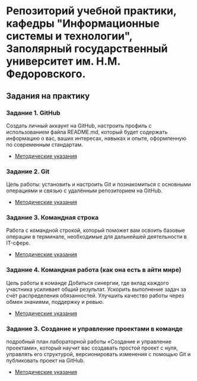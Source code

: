 # Репозиторий учебной практики, кафедры "Информационные системы и технологии", Заполярный государственный университет им. Н.М. Федоровского.

## Задания на практику

### Задание 1. GitHub

Создать личный аккаунт на GitHub, настроить профиль с использованием файла README.md, который будет содержать информацию о вас, ваших интересах, навыках и опыте, оформленную по современным стандартам.

* [Методические указания](/tutorials/github.md)

### Задание 2. Git

Цель работы: установить и настроить Git  и познакомиться с основными операциями и связью с удалённым репозиторием на GitHub.

* [Методические указания](/tutorials/git.md)

### Задание 3. Командная строка

Работа с командной строкой, который поможет вам освоить базовые операции в терминале, необходимые для дальнейшей деятельности в IT-сфере.

* [Методические указания](/tutorials/teamworks.md)

### Задание 4. Командная работа (как она есть в айти мире)

Цель работы в команде
Добиться синергии, где вклад каждого участника усиливает общий результат.
Ускорить выполнение задач за счёт распределения обязанностей.
Улучшить качество работы через обмен знаниями, поддержку и ревью.

* [Методические указания](/tutorials/fullproj.md)

### Задание 3. Создание и управление проектами в команде

подробный план лабораторной работы «Создание и управление проектами», который научит вас создавать простой проект с нуля, управлять его структурой, версионировать изменения с помощью Git и публиковать проект на GitHub.

* [Методические указания](/tutorials/firstproject.md)
